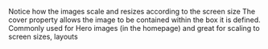 Notice how the images scale and resizes according to the screen size
The cover property allows the image to be contained within the box it is defined. Commonly used for Hero images (in the homepage) and great for scaling to screen sizes, layouts